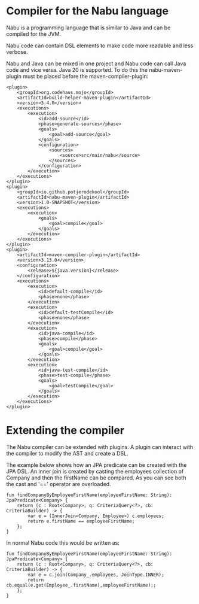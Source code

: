 # Compiler for the Nabu language

Nabu is a programming language that is similar to Java
and can be compiled for the JVM.

Nabu code can contain DSL elements to make code more readable and less verbose.

Nabu and Java can be mixed in one project
and Nabu code can call Java code and vice versa.
Java 20 is supported.
To do this the nabu-maven-plugin must be placed before the maven-compiler-plugin:

    <plugin>
        <groupId>org.codehaus.mojo</groupId>
        <artifactId>build-helper-maven-plugin</artifactId>
        <version>3.4.0</version>
        <executions>
            <execution>
                <id>add-source</id>
                <phase>generate-sources</phase>
                <goals>
                    <goal>add-source</goal>
                </goals>
                <configuration>
                    <sources>
                        <source>src/main/nabu</source>
                    </sources>
                </configuration>
            </execution>
        </executions>
    </plugin>
    <plugin>
        <groupId>io.github.potjerodekool</groupId>
        <artifactId>nabu-maven-plugin</artifactId>
        <version>1.0-SNAPSHOT</version>
        <executions>
            <execution>
                <goals>
                    <goal>compile</goal>
                </goals>
            </execution>
        </executions>
    </plugin>
    <plugin>
        <artifactId>maven-compiler-plugin</artifactId>
        <version>3.13.0</version>
        <configuration>
            <release>${java.version}</release>
        </configuration>
        <executions>
            <execution>
                <id>default-compile</id>
                <phase>none</phase>
            </execution>
            <execution>
                <id>default-testCompile</id>
                <phase>none</phase>
            </execution>
            <execution>
                <id>java-compile</id>
                <phase>compile</phase>
                <goals>
                    <goal>compile</goal>
                </goals>
            </execution>
            <execution>
                <id>java-test-compile</id>
                <phase>test-compile</phase>
                <goals>
                    <goal>testCompile</goal>
                </goals>
            </execution>
        </executions>
    </plugin>

# Extending the compiler
The Nabu compiler can be extended with plugins.
A plugin can interact with the compiler to modify the AST and create
a DSL.

The example below shows how an JPA predicate can be created with the JPA DSL.
An inner join is created by casting the employees collection of Company
and then the firstName can be compared.
As you can see both the cast and '==' operator are overloaded.

    fun findCompanyByEmployeeFirstName(employeeFirstName: String): JpaPredicate<Company> {
        return (c : Root<Company>, q: CriteriaQuery<?>, cb: CriteriaBuilder) -> {
            var e = (InnerJoin<Company, Employee>) c.employees;
            return e.firstName == employeeFirstName;
        };
    }

In normal Nabu code this would be written as:

    fun findCompanyByEmployeeFirstName(employeeFirstName: String): JpaPredicate<Company> {
        return (c : Root<Company>, q: CriteriaQuery<?>, cb: CriteriaBuilder) -> {
            var e = c.join(Company_.employees, JoinType.INNER);
            return cb.equal(e.get(Employee_.firstName),employeeFirstName);;
        };
    }
